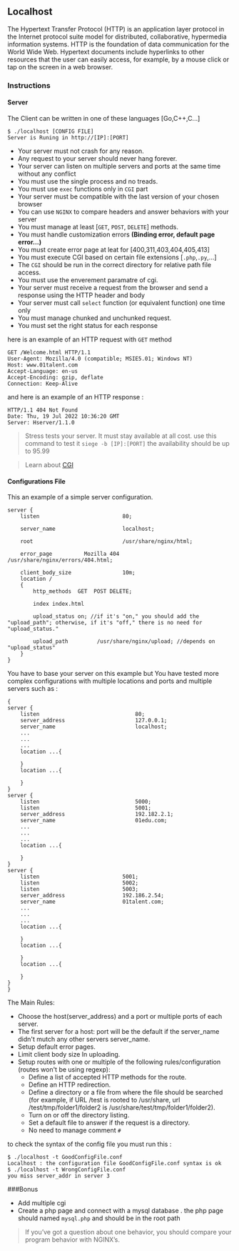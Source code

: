 ## Localhost

The Hypertext Transfer Protocol (HTTP) is an application layer protocol in the Internet protocol suite model for distributed, collaborative, hypermedia information systems.
HTTP is the foundation of data communication for the World Wide Web. Hypertext documents include hyperlinks to other resources that the user can easily access, for example, by a mouse click or tap on the screen in a web browser.

### Instructions

#### Server

The Client can be written in one of these languages [Go,C++,C...]

```console
$ ./localhost [CONFIG FILE]
Server is Runing in http://[IP]:[PORT]
```
- Your server must not crash for any reason.
- Any request to your server should never hang forever.
- Your server can listen on multiple servers and ports at the same time without any conflict 
- You must use the single process and no treads.
- You must use `exec` functions only in `CGI` part
- Your server must be compatible with the last version of your chosen browser 
- You can use `NGINX` to compare headers and answer behaviors with your server
- You must manage at least [`GET`, `POST`, `DELETE`] methods.
- You must handle customization errors **(Binding error, default page error...)**
- You must create error page at leat for [400,311,403,404,405,413]
- You must execute CGI based on certain file extensions [`.php`,`.py`,...]
- The `CGI` should be run in the correct directory for relative path file access.
- You must use the enverement paramatre of cgi. 
- Your server must receive a request from the browser and send a response using the HTTP header and body
- Your server must call `select` function (or equivalent function) one time only
- You must manage chunked and unchunked request.
- You must set the right status for each response

here is an example of an HTTP request with `GET` method

```http
GET /Welcome.html HTTP/1.1
User-Agent: Mozilla/4.0 (compatible; MSIE5.01; Windows NT)
Host: www.01talent.com
Accept-Language: en-us
Accept-Encoding: gzip, deflate
Connection: Keep-Alive
```
and here is an example of an HTTP response : 

```http
HTTP/1.1 404 Not Found
Date: Thu, 19 Jul 2022 10:36:20 GMT
Server: Hserver/1.1.0
```
> Stress tests your server. It must stay available at all cost. use this command to test it  `siege -b [IP]:[PORT]`
	the availability should be up to 95.99
	
> Learn about  [CGI](https://en.wikipedia.org/wiki/Common_Gateway_Interface)


#### Configurations File

This an example of a simple server configuration.
```
server {
    listen                          80;
    
    server_name                     localhost;
	
    root                            /usr/share/nginx/html;
    
    error_page          Mozilla 404        /usr/share/nginx/errors/404.html;
    
    client_body_size                10m; 
    location /
    {
        http_methods  GET  POST DELETE;
        
        index index.html
        
        upload_status on; //if it's "on," you should add the "upload_path"; otherwise, if it's "off," there is no need for "upload_status." 
        
        upload_path         /usr/share/nginx/upload; //depends on "upload_status"
    }
}
```

You have to base your server on this example but You have tested more complex configurations with multiple locations and ports and multiple servers such as :
```
{
server {
    listen                              80;
    server_address                      127.0.0.1;
    server_name                         localhost;
    ...
    ...
    ...
    location ...{

    }
    location ...{

    }
}
server {
    listen                              5000;
    listen                              5001;
    server_address                      192.182.2.1;
    server_name                         01edu.com;
    ...
    ...
    ...
    location ...{

    }
}
server {
    listen                          5001;
    listen                          5002;
    listen                          5003;
    server_address                  192.186.2.54;
    server_name                     01talent.com;
    ...
    ...
    ...
    location ...{

    }
    location ...{

    }
	location ...{

    }
}
}
```
The Main Rules:
- Choose the host(server_address) and a port or multiple ports of each server.
- The first server for a host: port will be the default if the server_name didn't mutch any other servers server_name.
- Setup default error pages.
- Limit client body size In uploading.
- Setup routes with one or multiple of the following rules/configuration (routes won't be using regexp):
  - Define a list of accepted HTTP methods for the route.
  - Define an HTTP redirection.
  - Define a directory or a file from where the file should be searched (for example, if URL /test is rooted to /usr/share, url /test/tmp/folder1/folder2 is /usr/share/test/tmp/folder1/folder2).
  - Turn on or off the directory listing.
  - Set a default file to answer if the request is a directory.
  - No need to manage comment `#`

to check the syntax of the config file you must run this : 

```console
$ ./localhost -t GoodConfigFile.conf
Localhost : the configuration file GoodConfigFile.conf syntax is ok
$ ./localhost -t WrongConfigFile.conf
you miss server_addr in server 3
```

###Bonus
- Add multiple cgi
- Create a php page and connect with a mysql database . the php page should named `mysql.php` and should be in the root path

> If you’ve got a question about one behavior, you should compare your
program behavior with NGINX’s.
